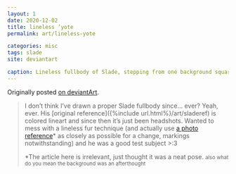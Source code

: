 ```yaml
---
layout: 1
date: 2020-12-02
title: lineless ’yote
permalink: art/lineless-yote

categories: misc
tags: slade
site: deviantart

caption: Lineless fullbody of Slade, stepping from one background square to the other.
---
```

Originally posted [on deviantArt](https://www.deviantart.com/a-flyleaf/art/zero-days-since-last-slade-862969637).

> I don’t think I’ve drawn a proper Slade fullbody since… ever? Yeah, ever. His [original reference]({%include url.html%}/art/sladeref) is colored lineart and since then it’s just been headshots. Wanted to mess with a lineless fur technique (and actually use [a photo reference](https://www.twincities.com/2020/02/01/soucheray-keep-an-eye-out-for-the-wily-urban-coyote-worked-up-and-looking-for-love/)\* as closely as possible for a change, markings notwithstanding) and he was a good test subject >:3
> 
> \*The article here is irrelevant, just thought it was a neat pose. <small>also what do you mean the background was an afterthought</small>